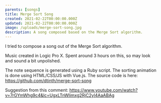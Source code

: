 ```yaml
---
parents: [songs]
title: Merge Sort Song
created: 2021-02-22T00:00:00.000Z
updated: 2021-02-22T00:00:00.000Z
image: /uploads/merge-sort-song.jpg
description: A song composed based on the Merge Sort algorithm.
---
```


I tried to compose a song out of the Merge Sort algorithm.

<template>
  <YouTube id="HcjsbO1tTj0" />
</template>

Music created in Logic Pro X. Spent around 3 hours on this, so may look and sound a bit unpolished.

The note sequence is generated using a Ruby script. The sorting animation is done using HTML/CSS/JS with Vue.js. The source code is here: <https://github.com/dtinth/merge-sort-song>

Suggestion from this comment: <https://www.youtube.com/watch?v=7rGYmWhg9c4&lc=UgxLTnWlimxg2RjC2yl4AaABAg>
